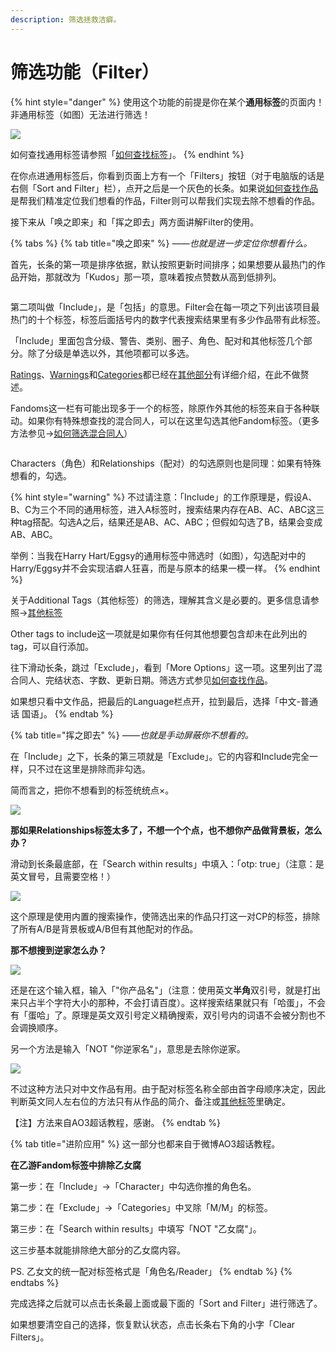 ```yaml
---
description: 筛选拯救洁癖。
---
```


# 筛选功能（Filter）

{% hint style="danger" %}
使用这个功能的前提是你在某个**通用标签**的页面内！非通用标签（如图）无法进行筛选！

![](<../../.gitbook/assets/image (20).png>)

如何查找通用标签请参照「[如何查找标签](ru-he-cha-zhao-biao-qian-tags.md)」。
{% endhint %}

在你点进通用标签后，你看到页面上方有一个「Filters」按钮（对于电脑版的话是右侧「Sort and Filter」栏），点开之后是一个灰色的长条。如果说[如何查找作品](ru-he-cha-zhao-zuo-pin-works.md)是帮我们精准定位我们想看的作品，Filter则可以帮我们实现去除不想看的作品。

接下来从「唤之即来」和「挥之即去」两方面讲解Filter的使用。

{% tabs %}
{% tab title="唤之即来" %}
_——也就是进一步定位你想看什么。_

首先，长条的第一项是排序依据，默认按照更新时间排序；如果想要从最热门的作品开始，那就改为「Kudos」那一项，意味着按点赞数从高到低排列。

<figure><img src="../../.gitbook/assets/image (24).png" alt=""><figcaption></figcaption></figure>

第二项叫做「Include」，是「包括」的意思。Filter会在每一项之下列出该项目最热门的十个标签，标签后面括号内的数字代表搜索结果里有多少作品带有此标签。

「Include」里面包含分级、警告、类别、圈子、角色、配对和其他标签几个部分。除了分级是单选以外，其他项都可以多选。

[Ratings](../../ao3-da-zi-dian.md#rating-fen-ji)、[Warnings](../../ao3-da-zi-dian.md#warning-jing-gao)和[Categories](../../ao3-da-zi-dian.md#categories-fen-lei)都已经在[其他部分](ru-he-cha-zhao-zuo-pin-works.md)有详细介绍，在此不做赘述。

Fandoms这一栏有可能出现多于一个的标签，除原作外其他的标签来自于各种联动。如果你有特殊想查找的混合同人，可以在这里勾选其他Fandom标签。（更多方法参见→[如何筛选混合同人](ru-he-shai-xuan-hun-he-tong-ren.md)）

<figure><img src="../../.gitbook/assets/image (15).png" alt=""><figcaption></figcaption></figure>

Characters（角色）和Relationships（配对）的勾选原则也是同理：如果有特殊想看的，勾选。

{% hint style="warning" %}
不过请注意：「Include」的工作原理是，假设A、B、C为三个不同的通用标签，进入A标签时，搜索结果内存在AB、AC、ABC这三种tag搭配。勾选A之后，结果还是AB、AC、ABC；但假如勾选了B，结果会变成AB、ABC。

举例：当我在Harry Hart/Eggsy的通用标签中筛选时（如图），勾选配对中的Harry/Eggsy并不会实现洁癖人狂喜，而是与原本的结果一模一样。
{% endhint %}

关于Additional Tags（其他标签）的筛选，理解其含义是必要的。更多信息请参照→[其他标签](../../ao3-da-zi-dian.md#additional-tags-qi-ta-biao-qian)

Other tags to include这一项就是如果你有任何其他想要包含却未在此列出的tag，可以自行添加。

往下滑动长条，跳过「Exclude」，看到「More Options」这一项。这里列出了混合同人、完结状态、字数、更新日期。筛选方式参见[如何查找作品](shai-xuan-gong-neng-filter.md#ru-he-cha-zhao-zuo-pin-works)。

如果想只看中文作品，把最后的Language栏点开，拉到最后，选择「中文-普通话 国语」。
{% endtab %}

{% tab title="挥之即去" %}
_——也就是手动屏蔽你不想看的。_

在「Include」之下，长条的第三项就是「Exclude」。它的内容和Include完全一样，只不过在这里是排除而非勾选。

简而言之，把你不想看到的标签统统点×。

![](<../../.gitbook/assets/image (34).png>)

**那如果Relationships标签太多了，不想一个个点，也不想你产品做背景板，怎么办？**

滑动到长条最底部，在「Search within results」中填入：「otp: true」（注意：是英文冒号，且需要空格！）

![](<../../.gitbook/assets/image (3) (1) (2).png>)

这个原理是使用内置的搜索操作，使筛选出来的作品只打这一对CP的标签，排除了所有A/B是背景板或A/B但有其他配对的作品。

**那不想搜到逆家怎么办？**

![](<../../.gitbook/assets/image (28).png>)

还是在这个输入框，输入「"你产品名"」（注意：使用英文**半角**双引号，就是打出来只占半个字符大小的那种，不会打请百度）。这样搜索结果就只有「哈蛋」，不会有「蛋哈」了。原理是英文双引号定义精确搜索，双引号内的词语不会被分割也不会调换顺序。

另一个方法是输入「NOT "你逆家名"」，意思是去除你逆家。

![](<../../.gitbook/assets/image (26).png>)

不过这种方法只对中文作品有用。由于配对标签名称全部由首字母顺序决定，因此判断英文同人左右位的方法只有从作品的简介、备注或[其他标签](../../ao3-da-zi-dian.md#additional-tags-qi-ta-biao-qian)里确定。



【注】方法来自AO3超话教程，感谢。
{% endtab %}

{% tab title="进阶应用" %}
这一部分也都来自于微博AO3超话教程。

**在乙游Fandom标签中排除乙女腐**

第一步：在「Include」→「Character」中勾选你推的角色名。

第二步：在「Exclude」→「Categories」中叉除「M/M」的标签。

第三步：在「Search within results」中填写「NOT "乙女腐"」。

这三步基本就能排除绝大部分的乙女腐内容。



PS. 乙女文的统一配对标签格式是「角色名/Reader」
{% endtab %}
{% endtabs %}

完成选择之后就可以点击长条最上面或最下面的「Sort and Filter」进行筛选了。

如果想要清空自己的选择，恢复默认状态，点击长条右下角的小字「Clear Filters」。

<figure><img src="../../.gitbook/assets/image (39).png" alt=""><figcaption></figcaption></figure>
